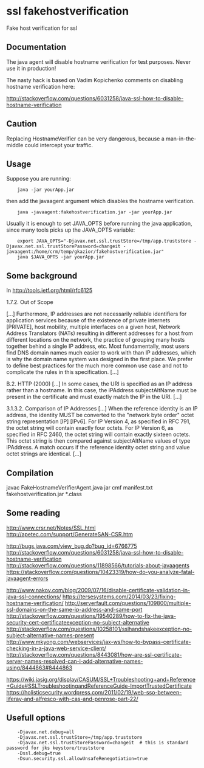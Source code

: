 # ssl fakehostverification

   Fake host verification for ssl

## Documentation

   The java agent will disable hostname verification for test purposes.
   Never use it in production!

   The nasty hack is based on Vadim Kopichenko comments on disabling hostname verification here:

   http://stackoverflow.com/questions/6031258/java-ssl-how-to-disable-hostname-verification

## Caution

   Replacing HostnameVerifier can be very dangerous, because a man-in-the-middle could intercept your traffic.

## Usage

   Suppose you are running:

        java -jar yourApp.jar

   then add the javaagent argument which disables the hostname verification.

        java -javaagent:fakehostverification.jar -jar yourApp.jar

   Usually it is enough to set JAVA_OPTS before running the java application, since many tools picks up the JAVA_OPTS variable:

        export JAVA_OPTS="-Djavax.net.ssl.trustStore=/tmp/app.truststore -Djavax.net.ssl.trustStorePassword=changeit -javaagent:/home/crm/temp/gkazior/fakehostverification.jar"
        java $JAVA_OPTS -jar yourApp.jar


## Some background

   In http://tools.ietf.org/html/rfc6125

   1.7.2.  Out of Scope

   [...]
   Furthermore, IP addresses are not necessarily
   reliable identifiers for application services because of the
   existence of private internets [PRIVATE], host mobility, multiple
   interfaces on a given host, Network Address Translators (NATs)
   resulting in different addresses for a host from different
   locations on the network, the practice of grouping many hosts
   together behind a single IP address, etc.  Most fundamentally,
   most users find DNS domain names much easier to work with than IP
   addresses, which is why the domain name system was designed in the
   first place.  We prefer to define best practices for the much more
   common use case and not to complicate the rules in this
   specification.
   [...]

   B.2.  HTTP (2000)
   [...]
   In some cases, the URI is specified as an IP address rather than a
   hostname.  In this case, the iPAddress subjectAltName must be present
   in the certificate and must exactly match the IP in the URI.
   [...]

   3.1.3.2.  Comparison of IP Addresses
   [...]
   When the reference identity is an IP address, the identity MUST be
   converted to the "network byte order" octet string representation
   [IP] [IPv6].  For IP Version 4, as specified in RFC 791, the octet
   string will contain exactly four octets.  For IP Version 6, as
   specified in RFC 2460, the octet string will contain exactly sixteen
   octets.  This octet string is then compared against subjectAltName
   values of type iPAddress.  A match occurs if the reference identity
   octet string and value octet strings are identical.
   [...]


## Compilation

   javac FakeHostnameVerifierAgent.java
   jar cmf manifest.txt fakehostverification.jar *.class

## Some reading

   http://www.crsr.net/Notes/SSL.html
   http://apetec.com/support/GenerateSAN-CSR.htm

   http://bugs.java.com/view_bug.do?bug_id=6766775
   http://stackoverflow.com/questions/6031258/java-ssl-how-to-disable-hostname-verification
   http://stackoverflow.com/questions/11898566/tutorials-about-javaagents
   https://stackoverflow.com/questions/10423319/how-do-you-analyze-fatal-javaagent-errors

   http://www.nakov.com/blog/2009/07/16/disable-certificate-validation-in-java-ssl-connections/
   https://tersesystems.com/2014/03/23/fixing-hostname-verification/
   http://serverfault.com/questions/109800/multiple-ssl-domains-on-the-same-ip-address-and-same-port
   http://stackoverflow.com/questions/19540289/how-to-fix-the-java-security-cert-certificateexception-no-subject-alternative
   http://stackoverflow.com/questions/10258101/sslhandshakeexception-no-subject-alternative-names-present
   http://www.mkyong.com/webservices/jax-ws/how-to-bypass-certificate-checking-in-a-java-web-service-client/
   http://stackoverflow.com/questions/8443081/how-are-ssl-certificate-server-names-resolved-can-i-add-alternative-names-using/8444863#8444863

   https://wiki.jasig.org/display/CASUM/SSL+Troubleshooting+and+Reference+Guide#SSLTroubleshootingandReferenceGuide-ImportTrustedCertificate
   https://holisticsecurity.wordpress.com/2011/02/19/web-sso-between-liferay-and-alfresco-with-cas-and-penrose-part-22/

##  Usefull options

        -Djavax.net.debug=all
        -Djavax.net.ssl.trustStore=/tmp/app.truststore
        -Djavax.net.ssl.trustStorePassword=changeit  # this is standard password for jks keystore/truststore
        -Dssl.debug=true
        -Dsun.security.ssl.allowUnsafeRenegotiation=true

